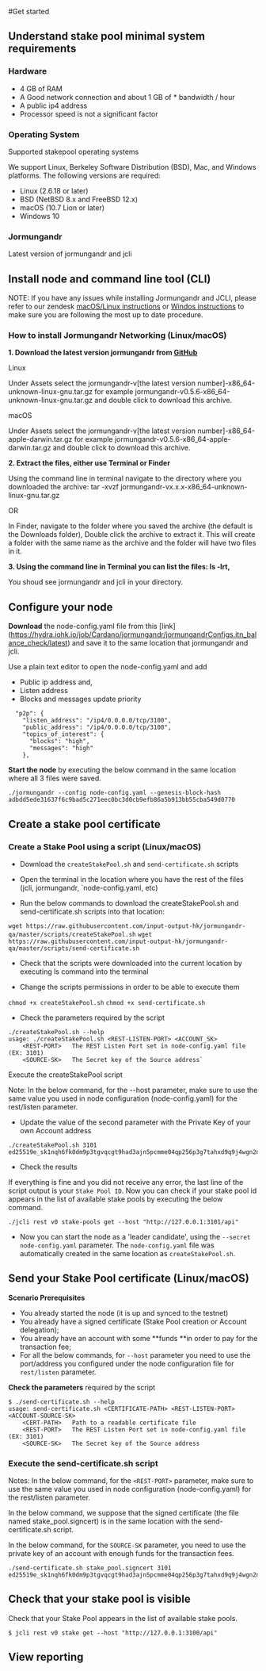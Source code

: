 #Get started
## Understand stake pool minimal system requirements 

### Hardware 
* 4 GB of RAM
* A Good network connection and about 1 GB of * bandwidth / hour
* A public ip4 address
* Processor speed is not a significant factor

### Operating System 
Supported stakepool operating systems

We support Linux, Berkeley Software Distribution (BSD), Mac, and Windows platforms. The following versions are required:

* Linux (2.6.18 or later)
* BSD (NetBSD 8.x and FreeBSD 12.x)
* macOS (10.7 Lion or later)
* Windows 10

### Jormungandr

Latest version of jormungandr and jcli

## Install node and command line tool (CLI)

NOTE: If you have any issues while installing Jormungandr and JCLI, please refer to our zendesk [macOS/Linux instructions](https://iohk.zendesk.com/hc/en-us/articles/360036898153) or [Windos instructions](https://iohk.zendesk.com/hc/en-us/articles/360036898353-How-to-Install-Jormungandr-Networking-Windows-) to make sure you are following the most up to date procedure. 

### How to install Jormungandr Networking (Linux/macOS)

**1. Download the latest version jormungandr from [GitHub](https://github.com/input-output-hk/jormungandr/releases/)**

Linux

Under Assets select the jormungandr-v[the latest version number]-x86_64-unknown-linux-gnu.tar.gz for example  jormungandr-v0.5.6-x86_64-unknown-linux-gnu.tar.gz and double click to download this archive. 

macOS

Under Assets select the jormungandr-v[the latest version number]-x86_64-apple-darwin.tar.gz for example jormungandr-v0.5.6-x86_64-apple-darwin.tar.gz and double click to download this archive. 

**2. Extract the files, either use Terminal or Finder**

Using the command line in terminal navigate to the directory where you downloaded the archive: tar -xvzf jormungandr-vx.x.x-x86_64-unknown-linux-gnu.tar.gz

OR

In Finder, navigate to the folder where you saved the archive (the default is the Downloads folder), Double click the archive to extract it. This will create a folder with the same name as the archive and the folder will have two files in it. 

**3. Using the command line in Terminal you can list the files: ls -lrt,** 

You shoud see jormungandr and jcli in your directory. 

## Configure your node

**Download** the node-config.yaml file from this [link] (https://hydra.iohk.io/job/Cardano/jormungandr/jormungandrConfigs.itn_balance_check/latest) and save it to the same location that jormungandr and jcli. 

Use a plain text editor to open the node-config.yaml and add

* Public ip address and,
* Listen address 
* Blocks and messages update priority

```
  "p2p": {
    "listen_address": "/ip4/0.0.0.0/tcp/3100",
    "public_address": "/ip4/0.0.0.0/tcp/3100",
    "topics_of_interest": {
      "blocks": "high",
      "messages": "high"
    },
```  

**Start the node** by executing the below command in the same location where all 3 files were saved.   

`./jormungandr --config node-config.yaml --genesis-block-hash adbdd5ede31637f6c9bad5c271eec0bc3d0cb9efb86a5b913bb55cba549d0770`

## Create a stake pool certificate 

### Create a Stake Pool using a script (Linux/macOS)

* Download the `createStakePool.sh` and `send-certificate.sh` scripts

* Open the terminal in the location where you have the rest of the files (jcli, jormungandr, `node-config.yaml, etc)

* Run the below commands to download the createStakePool.sh and send-certificate.sh scripts into that location:

`wget https://raw.githubusercontent.com/input-output-hk/jormungandr-qa/master/scripts/createStakePool.sh`
`wget https://raw.githubusercontent.com/input-output-hk/jormungandr-qa/master/scripts/send-certificate.sh`

* Check that the scripts were downloaded into the current location by executing ls command into the terminal

* Change the scripts permissions in order to be able to execute them

`chmod +x createStakePool.sh`
`chmod +x send-certificate.sh`

* Check the parameters required by the script

```
./createStakePool.sh --help
usage: ./createStakePool.sh <REST-LISTEN-PORT> <ACCOUNT_SK>
	<REST-PORT>   The REST Listen Port set in node-config.yaml file (EX: 3101)
	<SOURCE-SK>   The Secret key of the Source address`

```
Execute the createStakePool script

Note: In the below command, for the --host parameter, make sure to use the same value you used in node configuration (node-config.yaml) for the rest/listen parameter.

* Update the value of the second parameter with the Private Key of your own Account address

```
./createStakePool.sh 3101 ed25519e_sk1nqh6fk0dm9p3tgvqcgt9had3ajn5pcmme04qp256p3g7tahxd9q9j4wgn2n250huxc5t38u0yjd9rtalrzae9t7xcwzhcz98jf4hamsgfmydk

```
* Check the results

If everything is fine and you did not receive any error, the last line of the script output is your `Stake Pool ID`. Now you can check if your stake pool id appears in the list of available stake pools by executing the below command.

`./jcli rest v0 stake-pools get --host "http://127.0.0.1:3101/api"`

* Now you can start the node as a 'leader candidate', using the `--secret node-config.yaml` parameter. The `node-config.yaml` file was automatically created in the same location as `createStakePool.sh`.



## Send your Stake Pool certificate (Linux/macOS)

**Scenario Prerequisites**

* You already started the node (it is up and synced to the testnet)
* You already have a signed certificate (Stake Pool creation or Account delegation);
* You already have an account with some **funds **in order to pay for the transaction fee;
* For all the below commands, for `--host` parameter you need to use the port/address you configured under the node configuration file for `rest/listen` parameter.


**Check the parameters** required by the script

```
$ ./send-certificate.sh --help
usage: send-certificate.sh <CERTIFICATE-PATH> <REST-LISTEN-PORT> <ACCOUNT-SOURCE-SK>
    <CERT-PATH>   Path to a readable certificate file
    <REST-PORT>   The REST Listen Port set in node-config.yaml file (EX: 3101)
    <SOURCE-SK>   The Secret key of the Source address
```

### Execute the send-certificate.sh script 

Notes: In the below command, for the `<REST-PORT>` parameter, make sure to use the same value you used in node configuration (node-config.yaml) for the rest/listen parameter.

In the below command, we suppose that the signed certificate (the file named stake_pool.signcert) is in the same location with the send-certificate.sh script.

In the below command, for the `SOURCE-SK` parameter, you need to use the private key of an account with enough funds for the transaction fees. 

```
./send-certificate.sh stake_pool.signcert 3101 ed25519e_sk1nqh6fk0dm9p3tgvqcgt9had3ajn5pcmme04qp256p3g7tahxd9q9j4wgn2n250huxc5t38u0yjd9rtalrzae9t7xcwzhcz98jf4hamsgfmydk

```

## Check that your stake pool is visible


Check that your Stake Pool appears in the list of available stake pools.

`$ jcli rest v0 stake get --host "http://127.0.0.1:3100/api"`

## View reporting





